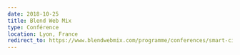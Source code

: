 ```yaml
---
date: 2018-10-25
title: Blend Web Mix
type: Conférence
location: Lyon, France
redirect_to: https://www.blendwebmix.com/programme/conferences/smart-citizen-vers-une-production-de-donnees-citoyennes/
---
```

